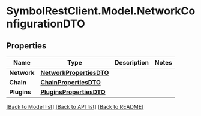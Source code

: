 # SymbolRestClient.Model.NetworkConfigurationDTO

## Properties

Name | Type | Description | Notes
------------ | ------------- | ------------- | -------------
**Network** | [**NetworkPropertiesDTO**](NetworkPropertiesDTO.md) |  | 
**Chain** | [**ChainPropertiesDTO**](ChainPropertiesDTO.md) |  | 
**Plugins** | [**PluginsPropertiesDTO**](PluginsPropertiesDTO.md) |  | 

[[Back to Model list]](../README.md#documentation-for-models) [[Back to API list]](../README.md#documentation-for-api-endpoints) [[Back to README]](../README.md)

